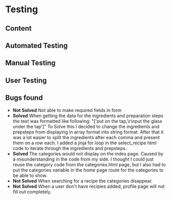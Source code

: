 # Testing

## Content

## Automated Testing

## Manual Testing

## User Testing
    
## Bugs found
- **Not Solved** Not able to make required fields in form 
- **Solved** When getting the data for the ingredients and preparation steps the text was formatted like following:
"['put on the tap,\r\nput the glass under the tap']"
To Solve this I decided to change the ingredients and prepsteps from displaying in array format into string format.
After that it was a lot easier to split the ingredients after each comma and present them on a row each.
I added a jinja for loop in the select_recipe html code to iterate through the ingredients and prepsteps. 
- **Solved** The categories would not display on the index page. Caused by a misunderstanding in the code from my side.
I thought I could just reuse the category code from the categories.html page, but I also had to put the categories variable in the home page
route for the categories to be able to show.
- **Not Solved** When searching for a recipe the categories disappear.
- **Not Solved** When a user don't have recipies added, profile page will not fill out completely.